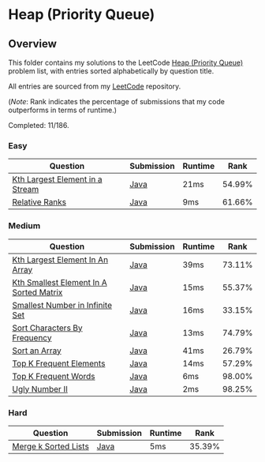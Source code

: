 # Heap (Priority Queue)

## Overview
This folder contains my solutions to the LeetCode [Heap (Priority Queue)](https://leetcode.com/problem-list/heap-priority-queue/) problem list,
with entries sorted alphabetically by question title.

All entries are sourced from my [LeetCode](https://github.com/shumarb/leetcode) repository.

(*Note*: Rank indicates the percentage of submissions that my code outperforms in terms of runtime.)

Completed: 11/186.
### Easy
| Question                                                                                                      | Submission                                                                                  | Runtime | Rank   |
|---------------------------------------------------------------------------------------------------------------|---------------------------------------------------------------------------------------------|---------|--------|
| [Kth Largest Element in a Stream](https://leetcode.com/problems/kth-largest-element-in-a-stream/description/) | [Java](https://github.com/shumarb/leetcode/blob/main/submissions/java/KthLargest.java)      | 21ms    | 54.99% |
| [Relative Ranks](https://leetcode.com/problems/relative-ranks/description/)                                   | [Java](https://github.com/shumarb/leetcode/blob/main/submissions/java/RelativeRanks.java)   | 9ms     | 61.66% |

### Medium
| Question                                                                                                                         | Submission                                                                                                    | Runtime | Rank   |
|----------------------------------------------------------------------------------------------------------------------------------|---------------------------------------------------------------------------------------------------------------|---------|--------|
| [Kth Largest Element In An Array](https://leetcode.com/problems/kth-largest-element-in-an-array/description/)                    | [Java](https://github.com/shumarb/leetcode/blob/main/submissions/java/KthLargestElementInAnArray.java)        | 39ms    | 73.11% |
| [Kth Smallest Element In A Sorted Matrix](https://leetcode.com/problems/kth-smallest-element-in-a-sorted-matrix/description/)    | [Java](https://github.com/shumarb/leetcode/blob/main/submissions/java/KthSmallestElementInASortedMatrix.java) | 15ms    | 55.37% |
| [Smallest Number in Infinite Set](https://leetcode.com/problems/smallest-number-in-infinite-set/description/)                    | [Java](https://github.com/shumarb/leetcode/blob/main/submissions/java/SmallestInfiniteSet.java)               | 16ms    | 33.15% |
| [Sort Characters By Frequency](https://leetcode.com/problems/sort-characters-by-frequency/description/)                          | [Java](https://github.com/shumarb/leetcode/blob/main/submissions/java/SortCharactersByFrequency.java)         | 13ms    | 74.79% |
| [Sort an Array](https://leetcode.com/problems/sort-an-array/description/)                                                        | [Java](https://github.com/shumarb/leetcode/blob/main/submissions/java/SortAnArray.java)                       | 41ms    | 26.79% |
| [Top K Frequent Elements](https://leetcode.com/problems/top-k-frequent-elements/description/)                                    | [Java](https://github.com/shumarb/leetcode/blob/main/submissions/java/TopKFrequentElements.java)              | 14ms    | 57.29% |
| [Top K Frequent Words](https://leetcode.com/problems/top-k-frequent-words/description/)                                          | [Java](https://github.com/shumarb/leetcode/blob/main/submissions/java/TopKFrequentWords.java)                 | 6ms     | 98.00% | 
| [Ugly Number II](https://leetcode.com/problems/ugly-number-ii/description/)                                                      | [Java](https://github.com/shumarb/leetcode/blob/main/submissions/java/UglyNumberTwo.java)                     | 2ms     | 98.25% | 

### Hard
| Question                                                                                | Submission                                                                                    | Runtime | Rank   |
|-----------------------------------------------------------------------------------------|-----------------------------------------------------------------------------------------------|---------|--------|
| [Merge k Sorted Lists](https://leetcode.com/problems/merge-k-sorted-lists/description/) | [Java](https://github.com/shumarb/leetcode/blob/main/submissions/java/MergeKSortedLists.java) | 5ms     | 35.39% |
